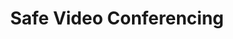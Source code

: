 ---
layout: product
title:  Safe Video Conferencing
permalink: /safe-video-conferencing/

intro: "We believe in building safe, valuable video connections around the world."
description: "Virtual Conference Room services for your business with 2 levels of security to choose from."
best_for: "Best for consumer companies, governments, financial and security organizations."

features:
  - <strong>Access conference room with your desktop, laptop, iPhone, iPad and Android device via browser or app</strong> <i class="fa fa-apple"></i> <i class="fa fa-android"></i>.
  - Videoconferencing / Telepresence
  - Telemedicine with integration of all tools
  - Virtual Classroom
  - Virtual Conference Room
  - Collaborative working in combination of old technology (Standalone Videoconferencing Systems in Boardrooms)
  - multi conferencing with unlimited participants capability
  - Webconferencing

security_heading: "2 Levels of Security to Choose from:"
security:
# Levels of choice: Basic, High, Ultimate
  - level: Basic
    css_class: tabs bg-blue-light
    alias: "(TLS/SIPS & SRTP)"
    description: "With Safe Video Conferencing Basic, your video data line is secure with a Basic encryption from your device to our Globacom Carrier Grade Softswitch (GCGS) central platform."
    technical_details: |
      <p>ProShield Safe Video Conferencing Basic supports both encrypted signaling known as SIPS which can be SSL or TLS with signed certificates. ProShield Safe Video Conferencing Basic also supports encrypted audio/video/media known as SRTP. Typical convention is to have the unencrypted SIP control channel on UDP port 5060 (although the standards also allow for using TCP port 5060 as well), and an SSL encrypted or TLS encrypted SIP control channel known as SIPS on TCP port 5061.</p>
      <p>SRTP is ideal for protecting Voice over IP traffic because it can be used in conjunction with header compression and has no effect on IP Quality of Service. This provides significant advantages, especially for voice traffic using low-bitrate voice codecs.</p>
    infographic: "globavideo_basic.svg"
    table: high-vs-basic

  - level: High
    css_class: tabs-inverse
    alias: "(TLS/SIPS, SRTP, VPN & Encryption)"
    description: "With Safe Video Conferencing High, your phone line is more secure with the same Basic encryption, plus VPN from your device to our Globacom Carrier Grade Softswitch (GCGS) central platform, providing a higher level of security."
    technical_details: |
      <p>Safe Video Conferencing High combines Safe Video Conferencing Basic, plus voice/video over IP (VoIP / Voice over Internet Protocol) and virtual private network technologies to offer a method for delivering secure voice/video. Because VoIP transmits digitized voice/video as a stream of data, the VoIP (Voice over Internet Protocol) VPN solution accomplishes voice/video encryption quite simply, applying standard data-encryption mechanisms. With Safe Video Conferencing High you have a VPN tunnel to our Datacenter in Switzerland. All calls can be tunneled both sides. Inside of the tunnel you have encrypted Voice and Signaling (TLS/SIP/SRTP).</p>
    infographic: "globavideo_high.svg"
    table: high-vs-basic

---